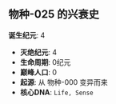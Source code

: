 ## 物种-025 的兴衰史

**诞生纪元**: 4
- **灭绝纪元**: 4
- **生命周期**: 0纪元
- **巅峰人口**: 0
- **起源**: 从 物种-000 变异而来
- **核心DNA**: `Life, Sense`

